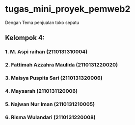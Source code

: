 # tugas_mini_proyek_pemweb2

 Dengan Tema penjualan toko sepatu
 
 ## Kelompok 4:
 ### 1. M. Aspi raihan (2110131310004)
 ### 2. Fattimah Azzahra Maulida (2110131220020)
 ### 3. Maisya Puspita Sari (2110131320006)
 ### 4. Maysarah (2110131120006)
 ### 5. Najwan Nur Iman (2110131210005)
 ### 6. Risma Wulandari (2110131220008)
